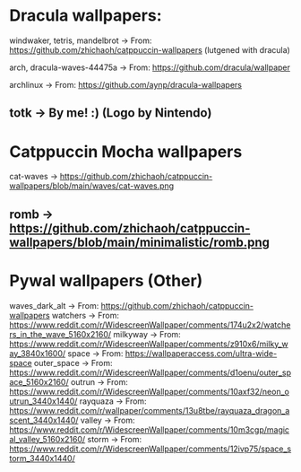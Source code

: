 # Dracula wallpapers:

windwaker, tetris, mandelbrot -> From: https://github.com/zhichaoh/catppuccin-wallpapers (lutgened with dracula)

arch, dracula-waves-44475a -> From: https://github.com/dracula/wallpaper

archlinux -> From: https://github.com/aynp/dracula-wallpapers

totk -> By me! :) (Logo by Nintendo)
---
# Catppuccin Mocha wallpapers

cat-waves -> https://github.com/zhichaoh/catppuccin-wallpapers/blob/main/waves/cat-waves.png 

romb -> https://github.com/zhichaoh/catppuccin-wallpapers/blob/main/minimalistic/romb.png
---
# Pywal wallpapers (Other)

waves_dark_alt -> From: https://github.com/zhichaoh/catppuccin-wallpapers 
watchers -> From: https://www.reddit.com/r/WidescreenWallpaper/comments/174u2x2/watchers_in_the_wave_5160x2160/
milkyway -> From: https://www.reddit.com/r/WidescreenWallpaper/comments/z910x6/milky_way_3840x1600/
space -> From: https://wallpaperaccess.com/ultra-wide-space
outer_space -> From: https://www.reddit.com/r/WidescreenWallpaper/comments/d1oenu/outer_space_5160x2160/
outrun -> From: https://www.reddit.com/r/WidescreenWallpaper/comments/10axf32/neon_outrun_3440x1440/
rayquaza -> From: https://www.reddit.com/r/wallpaper/comments/13u8tbe/rayquaza_dragon_ascent_3440x1440/
valley -> From: https://www.reddit.com/r/WidescreenWallpaper/comments/10m3cgp/magical_valley_5160x2160/
storm -> From: https://www.reddit.com/r/WidescreenWallpaper/comments/12ivp75/space_storm_3440x1440/
